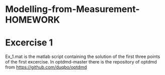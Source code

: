 # Modelling-from-Measurement-HOMEWORK

# Excercise 1
Ex_1.mat is the matlab script containing the solution of the first three points of the first excercise. In optdmd-master there is the repository of optdmd from https://github.com/duqbo/optdmd


